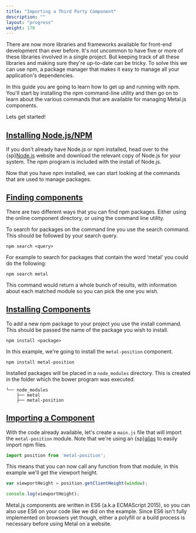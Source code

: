 ```yaml
---
title: "Importing a Third Party Component"
description: ""
layout: "progress"
weight: 170
---
```


<article>

There are now more libraries and frameworks available for front-end
development than ever before. It's not uncommon to have five or more of these
libraries involved in a single project. But keeping track of all these
libraries and making sure they're up-to-date can be tricky. To solve this we
can use npm, a package manager that makes it easy to manage all your
application's dependencies.

In this guide you are going to learn how to get up and running with npm.
You'll start by installing the npm command-line utility and then go on to
learn about the various commands that are available for managing Metal.js
components.

Lets get started!

</article>

<article id="installing_node_js_npm">

## [Installing Node.js/NPM](#installing_node_js_npm)

If you don't already have Node.js or npm installed, head over to the
{sp}[Node.js](https://nodejs.org/en/download/) website and download the
relevant copy of Node.js for your system. The npm program is included with the
install of Node.js.

Now that you have npm installed, we can start looking at the commands that are
used to manage packages.

</article>

<article id="finding_components">

## [Finding components](#finding_components)

There are two different ways that you can find npm packages. Either using the
online component directory, or using the command line utility.

To search for packages on the command line you use the search command. This
should be followed by your search query.

```shell
npm search <query>
```

For example to search for packages that contain the word ‘metal’ you could do
the following:

```shell
npm search metal
```

This command would return a whole bunch of results, with information about
each matched module so you can pick the one you wish.

</article>

<article id="installing_components">

## [Installing Components](#installing_components)

To add a new npm package to your project you use the install command. This
should be passed the name of the package you wish to install.

```shell
npm install <package>
```

In this example, we're going to install the `metal-position` component.

```shell
npm install metal-position
```

Installed packages will be placed in a `node_modules` directory. This is
created in the folder which the bower program was executed.

```
└── node_modules
    ├── metal
    ├── metal-position
```

</article>

<article id="importing_a_component">

## [Importing a Component](#importing_a_component)

With the code already available, let's create a `main.js` file that will
import the `metal-position` module. Note that we're using an
{sp}[alias](/docs/guides/alias.html) to easily import npm files.

```javascript
import position from 'metal-position';
```

This means that you can now call any function from that module, in this
example we'll get the viewport height.

```javascript
var viewportHeight = position.getClientHeight(window);

console.log(viewportHeight);
```

Metal.js components are written in ES6 (a.k.a ECMAScript 2015), so you can also
use ES6 on your code like we did on the example. Since ES6 isn't fully
implemented on browsers yet though, either a polyfill or a build process is
necessary before using Metal on a website.

</article>